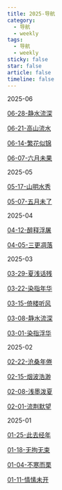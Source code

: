 ```yaml
---
title: 2025-导航
category:
  - 导航
  - weekly
tags:
  - 导航
  - weekly
sticky: false
star: false
article: false
timeline: false
---
```


2025-06

[06-28-静水流深](./06-28-静水流深.md)

[06-21-高山流水](./06-21-高山流水.md)

[06-14-繁花似锦](./06-14-繁花似锦.md)

[06-07-六月未果](./06-07-六月未果.md)


2025-05

[05-17-山明水秀](05-17-山明水秀.md)

[05-07-五月未了](./05-07-五月未了.md)


2025-04


[04-12-醉释浮屠](./04-12-醉释浮屠.md)

[04-05-三更凋落](./04-05-三更凋落.md)


2025-03

[03-29-夏浅话残](./03-29-夏浅话残.md)

[03-22-染指年华](03-22-染指年华.md)

[03-15-倚楼听风](03-15-倚楼听风.md)

[03-08-静水流深](03-08-静水流深.md)

[03-01-染指浮华](./03-01-染指浮华.md)


2025-02

[02-22-沧桑年倦](02-22-沧桑年倦.md)

[02-15-烟波浩渺](./02-15-烟波浩渺.md)

[02-08-浅墨泼夏](02-08-浅墨泼夏.md)

[02-01-流荆默望](02-01-流荆默望.md)


2025-01

[01-25-此去经年](01-25-此去经年.md)

[01-18-无拘无束](./01-18-无拘无束.md)

[01-04-不寒而栗](./01-04-不寒而栗.md)

[01-11-情愫未开](./01-11-情愫未开.md)